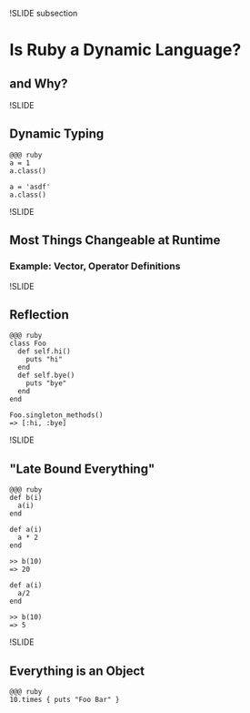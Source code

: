 !SLIDE subsection
# Is Ruby a Dynamic Language? #
## and Why? ##


!SLIDE
## Dynamic Typing ##
    @@@ ruby
    a = 1
    a.class()

    a = 'asdf'
    a.class()


!SLIDE
## Most Things Changeable at Runtime ##
### Example: Vector, Operator Definitions ###


!SLIDE
## Reflection ##
    @@@ ruby
    class Foo
      def self.hi()
        puts "hi"
      end
      def self.bye()
        puts "bye"
      end
    end

    Foo.singleton_methods()
    => [:hi, :bye]


!SLIDE
## "Late Bound Everything" ##
    @@@ ruby
    def b(i)
      a(i)
    end

    def a(i)
      a * 2
    end

    >> b(10)
    => 20

    def a(i)
      a/2
    end

    >> b(10)
    => 5


!SLIDE
## Everything is an Object ##
    @@@ ruby
    10.times { puts "Foo Bar" }
